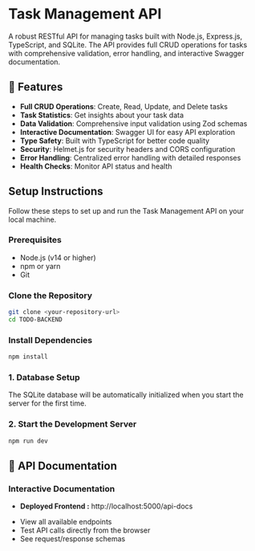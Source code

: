 # Task Management API

A robust RESTful API for managing tasks built with Node.js, Express.js, TypeScript, and SQLite. The API provides full CRUD operations for tasks with comprehensive validation, error handling, and interactive Swagger documentation.

## 🚀 Features

- **Full CRUD Operations**: Create, Read, Update, and Delete tasks
- **Task Statistics**: Get insights about your task data
- **Data Validation**: Comprehensive input validation using Zod schemas
- **Interactive Documentation**: Swagger UI for easy API exploration
- **Type Safety**: Built with TypeScript for better code quality
- **Security**: Helmet.js for security headers and CORS configuration
- **Error Handling**: Centralized error handling with detailed responses
- **Health Checks**: Monitor API status and health

## Setup Instructions

Follow these steps to set up and run the Task Management API on your local machine.

### Prerequisites

- Node.js (v14 or higher)
- npm or yarn
- Git

### Clone the Repository
```bash
git clone <your-repository-url>
cd TODO-BACKEND
```

### Install Dependencies
```bash
npm install
```

### 1. Database Setup
The SQLite database will be automatically initialized when you start the server for the first time.

### 2. Start the Development Server
```bash
npm run dev
```

## 📖 API Documentation

### Interactive Documentation

* **Deployed Frontend :**  http://localhost:5000/api-docs
- View all available endpoints
- Test API calls directly from the browser
- See request/response schemas

